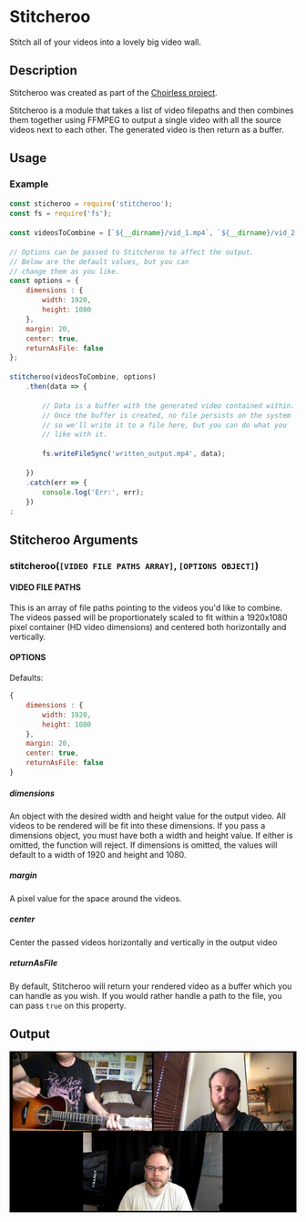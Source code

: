# Stitcheroo

Stitch all of your videos into a lovely big video wall.

## Description

Stitcheroo was created as part of the [Choirless project](https://github.com/choirless).

Stitcheroo is a module that takes a list of video filepaths and then combines them together using FFMPEG to output a single video with all the source videos next to each other. The generated video is then return as a buffer.

## Usage

### Example

```javascript
const sticheroo = require('stitcheroo');
const fs = require('fs');

const videosToCombine = [`${__dirname}/vid_1.mp4`, `${__dirname}/vid_2.mp4`, `${__dirname}/vid_3.mp4`]

// Options can be passed to Stitcheroo to affect the output.
// Below are the default values, but you can  
// change them as you like.
const options = {
    dimensions : {
        width: 1920,
        height: 1080
    },
    margin: 20,
    center: true,
    returnAsFile: false
};

stitcheroo(videosToCombine, options)
    .then(data => {

        // Data is a buffer with the generated video contained within.
        // Once the buffer is created, no file persists on the system
        // so we'll write it to a file here, but you can do what you
        // like with it.

        fs.writeFileSync('written_output.mp4', data);

    })
    .catch(err => {
        console.log('Err:', err);
    })
;

```

## Stitcheroo Arguments

### stitcheroo(`[VIDEO FILE PATHS ARRAY]`, `[OPTIONS OBJECT]`)

#### VIDEO FILE PATHS

This is an array of file paths pointing to the videos you'd like to combine. The videos passed will be proportionately scaled to fit within a 1920x1080 pixel container (HD video dimensions) and centered both horizontally and vertically.

#### OPTIONS

Defaults:
```javascript
{
    dimensions : {
        width: 1920,
        height: 1080
    },
    margin: 20,
    center: true,
    returnAsFile: false
}
```

##### dimensions

An object with the desired width and height value for the output video. All videos to be rendered will be fit into these dimensions. If you pass a dimensions object, you must have both a width and height value. If either is omitted, the function will reject. If dimensions is omitted, the values will default to a width of 1920 and height and 1080.

##### margin

A pixel value for the space around the videos.

##### center

Center the passed videos horizontally and vertically in the output video

##### returnAsFile

By default, Stitcheroo will return your rendered video as a buffer which you can handle as you wish. If you would rather handle a path to the file, you can pass `true` on this property.

## Output

![An animated GIF of the kind of output you can expect](output.gif)